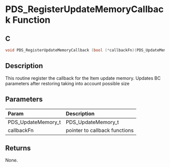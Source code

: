 # PDS_RegisterUpdateMemoryCallback Function

## C

```c
void PDS_RegisterUpdateMemoryCallback (bool (*callbackFn)(PDS_UpdateMemory_t *));
```

## Description

 This routine register the callback for the Item update memory.
 Updates BC parameters after restoring taking into account possible size

## Parameters

| Param | Description |
|:----- |:----------- |
| PDS_UpdateMemory_t | PDS_UpdateMemory_t |
| callbackFn | pointer to callback functions  

## Returns

 None. 

